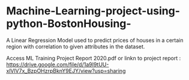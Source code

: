 # Machine-Learning-project-using-python-BostonHousing-
A Linear Regression Model used to predict prices of houses in a certain region with
correlation to given attributes in the dataset.


Access ML Training Project Report 2020.pdf 
or
linkn to project report : https://drive.google.com/file/d/1a9I9tUU-xlVlV7x_BzpOHzrpBknY9EJY/view?usp=sharing
